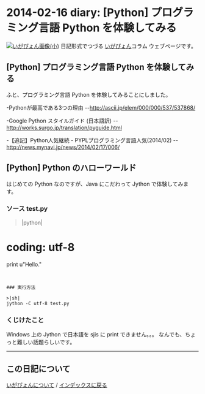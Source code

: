 2014-02-16 diary: [Python] プログラミング言語 Python を体験してみる
=====================================================================================================
[![いがぴょん画像(小)](https://igapyon.github.io/diary/images/iga200306s.jpg "いがぴょん")](https://igapyon.github.io/diary/memo/memoigapyon.html) 日記形式でつづる [いがぴょん](https://igapyon.github.io/diary/memo/memoigapyon.html)コラム ウェブページです。

## [Python] プログラミング言語 Python を体験してみる

ふと、プログラミング言語 Python を体験してみることにしました。

-Pythonが最高である3つの理由
--http://ascii.jp/elem/000/000/537/537868/

-Google Python スタイルガイド (日本語訳)
--http://works.surgo.jp/translation/pyguide.html

-【追記】Python人気継続 - PYPLプログラミング言語人気(2014/02)
--http://news.mynavi.jp/news/2014/02/17/006/


## [Python] Python のハローワールド

はじめての Python なのですが、Java にこだわって Jython で体験してみます。

### ソース test.py

>|python|
# coding: utf-8
print u"Hello."
```


### 実行方法

>|sh|
jython -C utf-8 test.py
```


### くじけたこと

Windows 上の Jython で日本語を sjis に print できません。。。
なんでも、ちょっと難しい話題らしいです。



----------------------------------------------------------------------------------------------------

## この日記について
[いがぴょんについて](http://www.igapyon.jp/igapyon/diary/memo/memoigapyon.html) / [インデックスに戻る](https://igapyon.github.io/diary/idxall.html)
